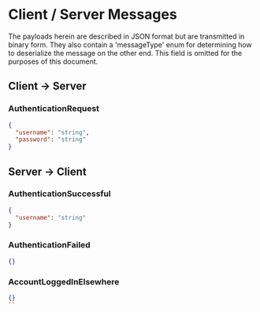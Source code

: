 # Client / Server Messages
The payloads herein are described in JSON format but are transmitted in binary form. They also contain a 'messageType' enum
for determining how to deserialize the message on the other end. This field is omitted for the purposes of this document.

## Client -> Server

### AuthenticationRequest
```json
{
  "username": "string",
  "password": "string"
}
```
## Server -> Client

### AuthenticationSuccessful
```json
{
  "username": "string"
}
```

### AuthenticationFailed
```json
{}
```

### AccountLoggedInElsewhere
```json
{}
``